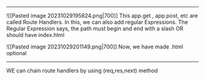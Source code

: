 - - -
![[Pasted image 20231029195824.png|700]]
This app.get , app.post, etc are called Route Handlers.
In this, we can also add regular Expressions.
The Regular Expression says, the path must begin and end with a slash OR should have index.html

![[Pasted image 20231029201149.png|700]]
Now,  we have made .html optional

- - -
WE can chain route handlers by using (req,res,next) method 